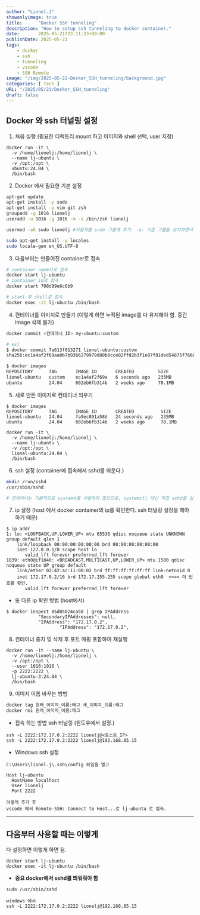 ```yaml
---
author: "Lionel.J"
showonlyimage: true
title:      "Docker SSH tunneling"
description: "How to setup ssh tunneling to docker container."
date:       2025-05-21T23:11:23+09:00
publishDate: 2025-05-21
tags:
    - docker 
    - ssh
    - tunneling
    - vscode
    - SSH Remote
image: "/img/2025-05-22-Docker_SSH_tunneling/background.jpg"
categories: [ Tech ]
URL: "/2025/05/21/Docker_SSH_tunneling"
draft: false
---
```


## Docker 와 ssh 터널링 설정

1. 처음 실행 (필요한 디렉토리 mount 하고 이미지와 shell 선택, user 지정)
```base
docker run -it \
  -v /home/lionelj:/home/lionelj \
  --name lj-ubuntu \
  -v /opt:/opt \
  ubuntu:24.04 \
  /bin/bash
```

2. Docker 에서 필요한 기본 설정
```bash
apt-get update 
apt-get install -y sudo 
apt-get install -y vim git zsh
groupadd -g 1016 lionelj 
useradd -u 1016 -g 1016 -m -s /bin/zsh lionelj

usermod -aG sudo lionelj #사용자를 sudo 그룹에 추가. -a: 기존 그룹을 유지하면서 추가. -G sudo: sudo 그룹에 추가.

sudo apt-get install -y locales
sudo locale-gen en_US.UTF-8
```

3. 다음부터는 만들어진 container로 접속
```bash
# container name으로 접속
docker start lj-ubuntu
# container id로 접속
docker start 708d99e6c6b9

# start 후 shell로 접속
docker exec -it lj-ubuntu /bin/bash
```

4. 컨테이너를 이미지로 만들기 (이렇게 하면 누적된 image를 다 유지해야 함. 중간 image 삭제 불가)
```bash
docker commit <컨테이너_ID> my-ubuntu:custom

# ex)
$ docker commit 7a613f013271 lionel-ubuntu:custom
sha256:ec1a4af2f69aa0b7b9366279979d80b0cce02ffd2b3f1e07f81ded54875f7666

$ docker images
REPOSITORY      TAG       IMAGE ID       CREATED         SIZE
lionel-ubuntu   custom    ec1a4af2f69a   6 seconds ago   235MB
ubuntu          24.04     602eb6fb314b   2 weeks ago     78.1MB
```

5. 새로 만든 이미지로 컨테이너 띄우기
```
$ docker images
REPOSITORY      TAG       IMAGE ID       CREATED          SIZE
lionel-ubuntu   24.04     fa9ec891a58d   24 seconds ago   235MB
ubuntu          24.04     602eb6fb314b   2 weeks ago      78.1MB

docker run -it \
  -v /home/lionelj:/home/lionelj \
  --name lj-ubuntu \
  -v /opt:/opt \
  lionel-ubuntu:24.04 \
  /bin/bash
```

6. ssh 설정 (container에 접속해서 sshd를 띄운다.)
```bash
mkdir /run/sshd 
/usr/sbin/sshd

# 컨테이너는 기본적으로 systemd를 사용하지 않으므로, systemctl 대신 직접 sshd를 실행.
```

7. ip 설정 (host 에서 docker container의 ip를 확인한다. ssh 터널링 설정을 해야 하기 때문)
```
$ ip addr
1: lo: <LOOPBACK,UP,LOWER_UP> mtu 65536 qdisc noqueue state UNKNOWN group default qlen 1
    link/loopback 00:00:00:00:00:00 brd 00:00:00:00:00:00
    inet 127.0.0.1/8 scope host lo
       valid_lft forever preferred_lft forever
1839: eth0@if1840: <BROADCAST,MULTICAST,UP,LOWER_UP> mtu 1500 qdisc noqueue state UP group default
    link/ether 02:42:ac:11:00:02 brd ff:ff:ff:ff:ff:ff link-netnsid 0
    inet 172.17.0.2/16 brd 172.17.255.255 scope global eth0  <<== 이 번호를 확인.
       valid_lft forever preferred_lft forever
```

- 또 다른 ip 확인 방법 (host에서)
```
$ docker inspect 85d05024ca50 | grep IPAddress
            "SecondaryIPAddresses": null,
            "IPAddress": "172.17.0.2",
                    "IPAddress": "172.17.0.2",
```

8. 컨테이너 중지 및 삭제 후 포트 매핑 포함하여 재실행
```
docker run -it --name lj-ubuntu \
  -v /home/lionelj:/home/lionelj \
  -v /opt:/opt \
  --user 1016:1016 \
  -p 2222:2222 \
  lj-ubuntu-3:24.04 \
  /bin/bash
```

9. 이미지 이름 바꾸는 방법
```bash
docker tag 원래_이미지_이름:태그 새_이미지_이름:태그
docker rmi 원래_이미지_이름:태그
```

- 접속 하는 방법 ssh 터널링 (윈도우에서 설정.)
```
ssh -L 2222:172.17.0.2:2222 lionelj@<호스트_IP>
ssh -L 2222:172.17.0.2:2222 lionelj@192.168.85.15
```

- Windows ssh 설정
```
C:\Users\lionel.j\.ssh\config 파일을 열고

Host lj-ubuntu
  HostName localhost
  User lionelj
  Port 2222

이렇게 추가 후
vscode 에서 Remote-SSH: Connect to Host...로 lj-ubuntu 로 접속.
```

---

## 다음부터 사용할 때는 이렇게

다 설정하면 이렇게 하면 됨.
```
docker start lj-ubuntu
docker exec -it lj-ubuntu /bin/bash
```

- **중요 docker에서 sshd를 띄워줘야 함**  
```
sudo /usr/sbin/sshd
```

```
windows 에서
ssh -L 2222:172.17.0.2:2222 lionelj@192.168.85.15
```